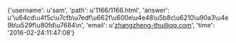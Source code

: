 {'username': u'sam', 'path': u'1166/1166.html', 'answer': u'\u64cd\u4f5c\u7cfb\u7edf\u662f\u600e\u4e48\u5b8c\u6210\u90a3\u4e9b\u529f\u80fd\u7684\n', 'email': u'zhangzheng-thu@qq.com', 'time': '2016-02-24:11:47:08'}